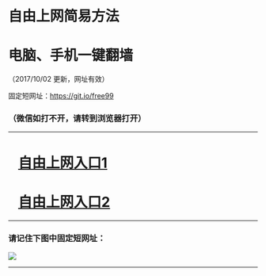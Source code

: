 ﻿# 自由上网简易方法

# 电脑、手机一键翻墙

（2017/10/02 更新，网址有效）

固定短网址：https://git.io/free99

### （微信如打不开，请转到浏览器打开）


***





# &nbsp;&nbsp; <a href="http://ft2132425126.fwtz-zhenx1001.xyz/fwqtz01.html?t=100200126124 " target="_blank">自由上网入口1</a>
# &nbsp;&nbsp; <a href="http://ft2826124932.fw-tzzhen1002.xyz/fwqtz02.html?t=100200123080 " target="_blank">自由上网入口2</a>
***

### 请记住下图中固定短网址：

<img src="https://s3-us-west-2.amazonaws.com/fwq-1001/yjfq-20170905okok.png" /> 


***

